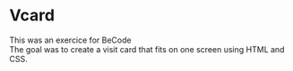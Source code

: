 # Vcard  
This was an exercice for BeCode  
The goal was to create a visit card that fits on one screen using HTML and CSS.
